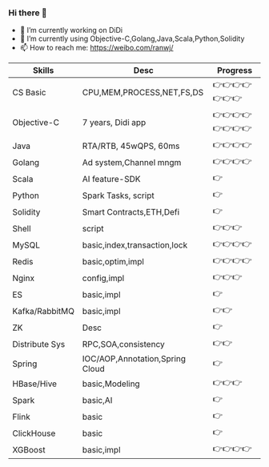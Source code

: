 ### Hi there 👋


- 🔭 I’m currently working on DiDi
- 🌱 I’m currently using Objective-C,Golang,Java,Scala,Python,Solidity
- 📫 How to reach me: https://weibo.com/ranwj/



Skills         |  Desc                            |   Progress
-------------- | -------------------------------- | -----------------
CS Basic       |  CPU,MEM,PROCESS,NET,FS,DS       |   👉👉👉👉👉👉👉
Objective-C    |  7 years, Didi app               |   👉👉👉👉👉👉👉👉
Java           |  RTA/RTB, 45wQPS, 60ms           |   👉👉👉👉
Golang         |  Ad system,Channel mngm          |   👉👉👉👉
Scala          |  AI feature-SDK                  |   👉
Python         |  Spark Tasks, script             |   👉
Solidity       |  Smart Contracts,ETH,Defi        |   👉
Shell          |  script                          |   👉👉👉
MySQL          |  basic,index,transaction,lock    |   👉👉👉👉
Redis          |  basic,optim,impl                |   👉👉👉👉
Nginx          |  config,impl                     |   👉👉👉
ES             |  basic,impl                      |   👉
Kafka/RabbitMQ |  basic,impl                      |   👉👉
ZK             |  Desc                            |   👉
Distribute Sys |  RPC,SOA,consistency             |   👉👉
Spring         |  IOC/AOP,Annotation,Spring Cloud |   👉
HBase/Hive     |  basic,Modeling                  |   👉👉👉
Spark          |  basic,AI                        |   👉
Flink          |  basic                           |   👉
ClickHouse     |  basic                           |   👉
XGBoost        |  basic,impl                      |   👉👉👉👉




